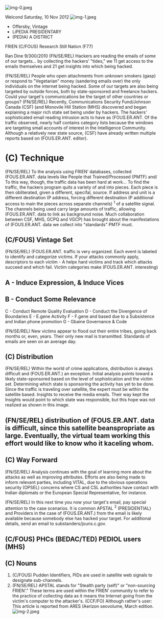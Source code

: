 ![img-0.jpeg](img-0.jpeg)

Welcond Saturday, 10 Nov 2012
![img-1.jpeg](img-1.jpeg)

- Offersby, Vintage
- LiPEDIA PRESIDENTARY
- (PEDIA) A DISTRICT

FRIEN (C/FOUS) Research Still Nation (F77)

Ran Dine 9/300/2010
(FN/SE/REL) Hackers are reading the emails of some of our targets... by collecting the hackers' "tides," we 11 get access to the emails themselves and 21 get insights into which being hacked.

(FN/SE/REL) People who open attachments from unknown smokers (gasp) or respond to "Vegetarian" money (sandering emails over) the only individuals on the internet being hacked. Some of our targets are also being targeted by outside forces, both by state-sponsored and freelance hackers. Could your target's communications be the target of other countries or groups?
(FN/SE/REL) Recently, Communications Security Fund/Johnson Canada (CSF) (and Monovile Hill Station (MHS) discovered and began explaining a major rich state set being under by hackers. The hackers' sophisticated email reading intrusion acts to have as (FOUS.ER.ANT. Of the traffic observed, nearly half contains category lists because the windows are targeting small accounts of interest in the Intelligence Community. Although a relatively new state source, (CSF) have already written multiple reports based on (FOUS.ER.ANT. editor).

# (C) Technique 

(FN/SE/REL) To the analysis using FRIEN’ databases, collected (FOUS.ER.ANT. data levels like People that Trained/Processed (PMTF) and/ To this way, though, the traffic data has been hard at work... To find the traffic, the hackers program quits a variety of and into pieces. Each piece is then obliterated, given a different, specifal, source. If address and unit is a different destination (P address, forcing different destination (P additional access to main the pieces across separate channels) ${ }^{1}$ of a satellite signal. The channels being used carry large amounts of traffic, allowing (FOUS.ER.ANT. data to link as background noise. Much collaboration between CSF, MHS, GCPQ and VGCP) has brought about the manifestations of (FOUS.ER.ANT. data we collect into "standards" PMTF must.

## (C/FOUS) Vintage Set

(FN/SE/REL) (FOUS.ER.ANT. traffic is very organized. Each event is labeled to identify and categorize victims. If your attacks commonly apply, descriptors to each victim - A helpx hard victims and track which attacks succeed and which fail. Victim categories make (FOUS.ER.ANT. interesting)

## A - Induce Expression, & Induce Vices

## B - Conduct Some Relevance

C - Conduct Remote Quality Evaluation
D - Conduct the Divergence of Boundaries
E - E.gene Activity
F - F.gene and based due to a Subsistence and Indian phone promotion
G - Gbaine Governance & Code

(FN/SE/REL) New victims appear to flood out their entire tribes, going back months or, even, years. Their only new mail is transmitted. Standards of emails are seen on an average day.

## (C) Distribution

(FN/SE/REL) Within the world of crime applications, distribution is always difficult and (FOUS.ER.ANT.) an exception. Initial analysis points toward a likely state-sponsored based on the level of sophistication and the victim set. Determining which state is sponsoring the activity has yet to be done. Since the traffic is traveling over satellite, the expert must be within the satellite based. Insights to receive the media emails. Their way kept the Insights would point to which state was responsible, but this hope was not realized as shown in this image.

## (FN/SE/REL) distribution of (FOUS.ER.ANT. data is difficult, since this satellite beanspropriate as large. Eventually, the virtual team working this effort would like to know who it kaceling whom.

## (C) Way Forward

(FN/SE/REL) Analysis continues with the goal of learning more about the attacks as well as improving attributes. Efforts are also being made to inform relevant parties, including VITAL, due to the obvious operations security (OPSEL) concerns where CS and CSL authorities have contact with Indian diplomats or the European Special Representative, for instance.

(FN/SE/REL) In this next time you now your target's email, pay special attention to the case scenarios. It is common APSTAL ${ }^{2}$ (PRESIDENTIAL) and Providers in the case of (FOUS.ER.ANT.) from the email is likely available because somebody else has hacked your target. For additional details, send an email to substanders/jouns.c.gov.

## (C/FOUS) PHCs (BEDAC/TED) PEDIOL users (MHS)

## (C) Nouns

1. (C/FOUS) Pudden Identifiers, PIDs are used in satellite web signals to designate sub-channels.
2. (FN/SE/REL) APSTAL stands for "Stealth party (self)" or "non-sourcing FRIEN’." These terms are used within the FRIEN’ community to refer to the practice of collecting data as it means the Internet going from the victim's computer to the attacker's.
(CCF/FO) Although rather's user: This article is reported from ARES (Aerizon seovolume, March edition.
![img-2.jpeg](img-2.jpeg)
